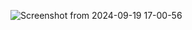 ![Screenshot from 2024-09-19 17-00-56](https://github.com/user-attachments/assets/e4c9834b-f1dd-494a-9209-2f498b7d9067)

